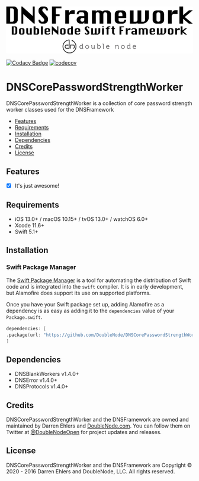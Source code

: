 ![DoubleNode Swift Framework](https://github.com/DoubleNode/DNSCore/raw/master/DNSFrameworkLogo.png)

[![Codacy Badge](https://api.codacy.com/project/badge/Grade/6f473642e4404426b55fda500602e662)](https://www.codacy.com?utm_source=github.com&amp;utm_medium=referral&amp;utm_content=DoubleNode/DNSCore&amp;utm_campaign=Badge_Grade)
[![codecov](https://codecov.io/gh/DoubleNode/DNSCorePasswordStrengthWorker/branch/master/graph/badge.svg?token=NcFMBk0g9t)](https://codecov.io/gh/DoubleNode/DNSCorePasswordStrengthWorker)

# DNSCorePasswordStrengthWorker

DNSCorePasswordStrengthWorker is a collection of core password strength worker classes used for the DNSFramework

-   [Features](#features)
-   [Requirements](#requirements)
-   [Installation](#installation)
-   [Dependencies](#dependencies)
-   [Credits](#credits)
-   [License](#license)

## Features

-   [x] It's just awesome!

## Requirements

-   iOS 13.0+ / macOS 10.15+ / tvOS 13.0+ / watchOS 6.0+
-   Xcode 11.6+
-   Swift 5.1+

## Installation

### Swift Package Manager

The [Swift Package Manager](https://swift.org/package-manager/) is a tool for automating the distribution of Swift code and is integrated into the `swift` compiler. It is in early development, but Alamofire does support its use on supported platforms.

Once you have your Swift package set up, adding Alamofire as a dependency is as easy as adding it to the `dependencies` value of your `Package.swift`.

```swift
dependencies: [
.package(url: "https://github.com/DoubleNode/DNSCorePasswordStrengthWorker.git", from: "1.4.0")
]
```

## Dependencies

-   DNSBlankWorkers v1.4.0+
-   DNSError v1.4.0+
-   DNSProtocols v1.4.0+

## Credits

DNSCorePasswordStrengthWorker and the DNSFramework are owned and maintained by Darren Ehlers and [DoubleNode.com](http://doublenode.com). You can follow them on Twitter at [@DoubleNodeOpen](https://twitter.com/DoubleNodeOpen) for project updates and releases.

## License

DNSCorePasswordStrengthWorker and the DNSFramework are Copyright © 2020 - 2016 Darren Ehlers and DoubleNode, LLC. All rights reserved.
